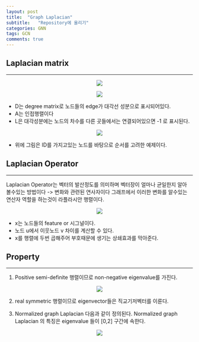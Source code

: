 ```yaml
---
layout: post
title:  "Graph Laplacian"
subtitle:   "Repository에 올리기"
categories: GNN
tags: GCN
comments: true
---
```

## Laplacian matrix
---
<p align=center>
    <image src="https://wikimedia.org/api/rest_v1/media/math/render/svg/712994d22cc3a9e0bd6148764a17c1628f843062
    " />
</p>

<p align=center>
    <image src="https://wikimedia.org/api/rest_v1/media/math/render/svg/0cb1fbbbf7819fa84d4f0b1cad18620b08f0c2e9
    " />
</p>

+ D는 degree matrix로 노드들의 edge가 대각선 성분으로 표시되어있다.
+ A는 인접행렬이다 
+ L은 대각성분에는 노드의 차수를 다른 곳들에서는 연결되어있으면 -1 로 표시된다.


<p align=center>
    <image src="https://user-images.githubusercontent.com/70193130/165730840-cba98d91-b412-4f64-839a-420b96f7fb08.png
    " />
</p>

+ 위에 그림은 ID를 가지고있는 노드를 바탕으로 순서를 고려한 예제이다.

## Laplacian Operator
---
Laplacian Operator는 벡터의 발산정도를 의미하며 벡터장이 얼마나 균일한지 알아 볼수있는 방법이다 -> 변화와 관련된 연사자이다
그래프에서 이러한 변화를 알수있는 연산자 역할을 하는것이 라플라시안 행렬이다. 

<p align=center>
    <image src="https://img1.daumcdn.net/thumb/R1280x0/?scode=mtistory2&fname=https%3A%2F%2Fblog.kakaocdn.net%2Fdn%2FbhqGQI%2Fbtrti4ajdu1%2FqNzQnq1rdkp8DY7rSvKKwK%2Fimg.png" />
</p>
 
 + x는 노드들의 feature or 시그널이다.
 + 노드 u에서 이웃노드 v 차이를 계산할 수 있다.
 + x를 행렬에 두번 곱해주어 부호때문에 생기는 상쇄효과를 막아준다. 

 ## Property
 ---
1. Positive semi-definite 행렬이므로 non-negative eigenvalue를 가진다.
<p align=center>
    <image src="https://user-images.githubusercontent.com/70193130/165746560-ecc19f3b-c11d-4321-97e3-0eef929653c1.png" />
</p>

2. real symmetric 행렬이므로 eigenvector들은 직교기저벡터를 이룬다.
<n> 
</n>

3. Normalized graph Laplacian 다음과 같이 정의된다.
    Normalized graph Laplacian 의 특징은 eigenvalue 들이 [0,2]  구간에 속한다.


<p align=center>
    <image src="https://wikimedia.org/api/rest_v1/media/math/render/svg/6c30b21a510c3e9678bd5b7a4bf172e8fc8aaeff
    " />
</p>


